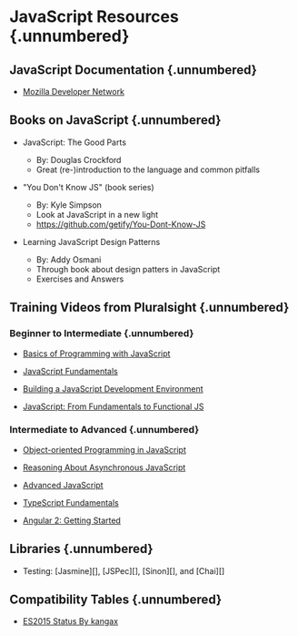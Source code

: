 # JavaScript Resources {.unnumbered}

## JavaScript Documentation {.unnumbered}

  * [Mozilla Developer Network](https://developer.mozilla.org/en-US/docs/Web/JavaScript)

## Books on JavaScript {.unnumbered}

  * JavaScript: The Good Parts
    - By: Douglas Crockford
    - Great (re-)introduction to the language and common pitfalls

   * "You Don't Know JS" (book series)
     - By: Kyle Simpson
     - Look at JavaScript in a new light
     - <https://github.com/getify/You-Dont-Know-JS>

  * Learning JavaScript Design Patterns
    - By: Addy Osmani
    - Through book about design patters in JavaScript
    - Exercises and Answers

## Training Videos from Pluralsight {.unnumbered}

<div class="notes">

### Beginner to Intermediate {.unnumbered}

  * [Basics of Programming with JavaScript](https://app.pluralsight.com/library/courses/javascript-programming-basics/table-of-contents)

  * [JavaScript Fundamentals](https://app.pluralsight.com/library/courses/jscript-fundamentals/table-of-contents)

  * [Building a JavaScript Development Environment](https://app.pluralsight.com/library/courses/javascript-development-environment/table-of-contents)

  * [JavaScript: From Fundamentals to Functional JS](https://app.pluralsight.com/library/courses/javascript-from-fundamentals-to-functional-js/table-of-contents)

### Intermediate to Advanced {.unnumbered}

  * [Object-oriented Programming in JavaScript](https://app.pluralsight.com/library/courses/javascript-es6-object-oriented-programming)

  * [Reasoning About Asynchronous JavaScript](https://app.pluralsight.com/library/courses/asynchronous-javascript-reasoning/table-of-contents)

  * [Advanced JavaScript](https://app.pluralsight.com/library/courses/advanced-javascript/table-of-contents)

  * [TypeScript Fundamentals](https://app.pluralsight.com/library/courses/typescript)

  * [Angular 2: Getting Started](https://app.pluralsight.com/library/courses/angular-2-getting-started-update)

</div>

## Libraries {.unnumbered}

  * Testing: [Jasmine][], [JSPec][], [Sinon][], and [Chai][]

## Compatibility Tables {.unnumbered}

  * [ES2015 Status By kangax](https://kangax.github.io/compat-table/es6/)
